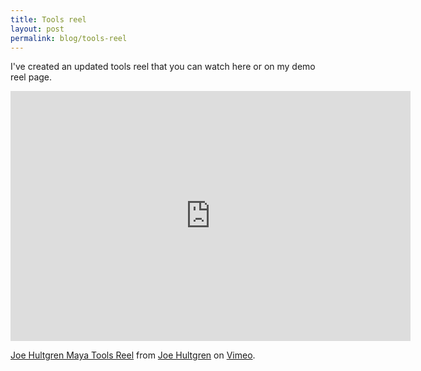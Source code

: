 ```yaml
---
title: Tools reel
layout: post
permalink: blog/tools-reel
---
```

I've created an updated tools reel that you can watch here or on my demo reel page.

<iframe src="https://player.vimeo.com/video/76155678?h=a7322a7b71" width="640" height="400" frameborder="0" allow="autoplay; fullscreen; picture-in-picture" allowfullscreen></iframe>
<p><a href="https://vimeo.com/76155678">Joe Hultgren Maya Tools Reel</a> from <a href="https://vimeo.com/joehultgren">Joe Hultgren</a> on <a href="https://vimeo.com">Vimeo</a>.</p>
